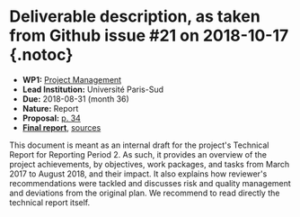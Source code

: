 # Deliverable description, as taken from Github issue #21 on 2018-10-17 {.notoc}

- **WP1:** [Project Management](https://github.com/OpenDreamKit/OpenDreamKit/tree/master/WP1)
- **Lead Institution:** Université Paris-Sud
- **Due:** 2018-08-31 (month 36)
- **Nature:** Report
- **Proposal:** [p. 34](https://github.com/OpenDreamKit/OpenDreamKit/raw/master/Proposal/proposal-www.pdf)
- **[Final report](https://github.com/OpenDreamKit/OpenDreamKit/blob/master/WP1/D1.5/report-final.pdf)**, [sources](https://github.com/OpenDreamKit/OpenDreamKit/tree/master/WP1/D1.5)

This document is meant as an internal draft for the project's Technical Report for Reporting Period 2. As such, it provides an overview of the project achievements, by objectives, work packages, and tasks from March 2017 to August 2018, and their impact. It also explains how reviewer's recommendations were tackled and discusses risk and quality management and deviations from the original plan.
We recommend to read directly the technical report itself.
